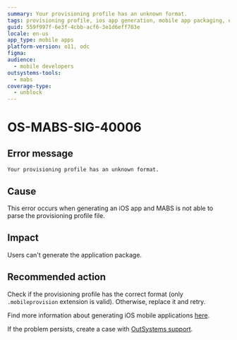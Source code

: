 ```yaml
---
summary: Your provisioning profile has an unknown format.
tags: provisioning profile, ios app generation, mobile app packaging, error troubleshooting
guid: 559f997f-6e3f-4cbb-acf6-3e1d6eff703e
locale: en-us
app_type: mobile apps
platform-version: o11, odc
figma:
audience:
  - mobile developers
outsystems-tools:
  - mabs
coverage-type:
  - unblock
---
```


# OS-MABS-SIG-40006

## Error message

`Your provisioning profile has an unknown format.`

## Cause

This error occurs when generating an iOS app and MABS is not able to parse the provisioning profile file.

## Impact

Users can't generate the application package.

## Recommended action

Check if the provisioning profile has the correct format (only `.mobileprovision` extension is valid). Otherwise, replace it and retry.

Find more information about generating iOS mobile applications [here](https://success.outsystems.com/Documentation/11/Delivering_Mobile_Apps/Generate_and_Distribute_Your_Mobile_App/Generate_and_Publish_Your_Mobile_App_to_the_Mobile_App_Stores/Publish_Your_Mobile_iOS_Application_to_the_Apple_App_Store).

If the problem persists, create a case with [OutSystems support](https://www.outsystems.com/support/portal/open-support-case?ErrorCode=OS-MABS-SIG-40006).
